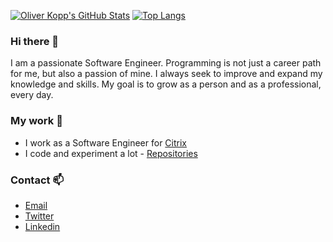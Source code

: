[![Oliver Kopp's GitHub Stats](https://github-readme-stats.vercel.app/api?username=man0s&theme=tokyonight&show_icons=true)](https://github.com/anuraghazra/github-readme-stats)  [![Top Langs](https://github-readme-stats.vercel.app/api/top-langs/?username=man0s&theme=tokyonight&layout=compact&show_icons=true)](https://github.com/anuraghazra/github-readme-stats)

### Hi there 👋

I am a passionate Software Engineer. Programming is not just a career path for me, but also a passion of mine. I always seek to improve and expand my knowledge and skills. My goal is to grow as a person and as a professional, every day. 

<!--
**man0s/man0s** is a ✨ _special_ ✨ repository because its `README.md` (this file) appears on your GitHub profile.

Here are some ideas to get you started:

- 🔭 I’m currently working on ...
- 🌱 I’m currently learning ...
- 👯 I’m looking to collaborate on ...
- 🤔 I’m looking for help with ...
- 💬 Ask me about ...
- 📫 How to reach me: ...
- 😄 Pronouns: ...
- ⚡ Fun fact: ...
-->
### My work 🔭

- I work as a Software Engineer for [Citrix](https://www.citrix.com)
- I code and experiment a lot - [Repositories](https://github.com/man0s?tab=repositories)

### Contact 📫

- [Email](mailto:e.katefidis@outlook.com)
- [Twitter](https://twitter.com/EKatefidis)
- [Linkedin](https://www.linkedin.com/in/man0s)

